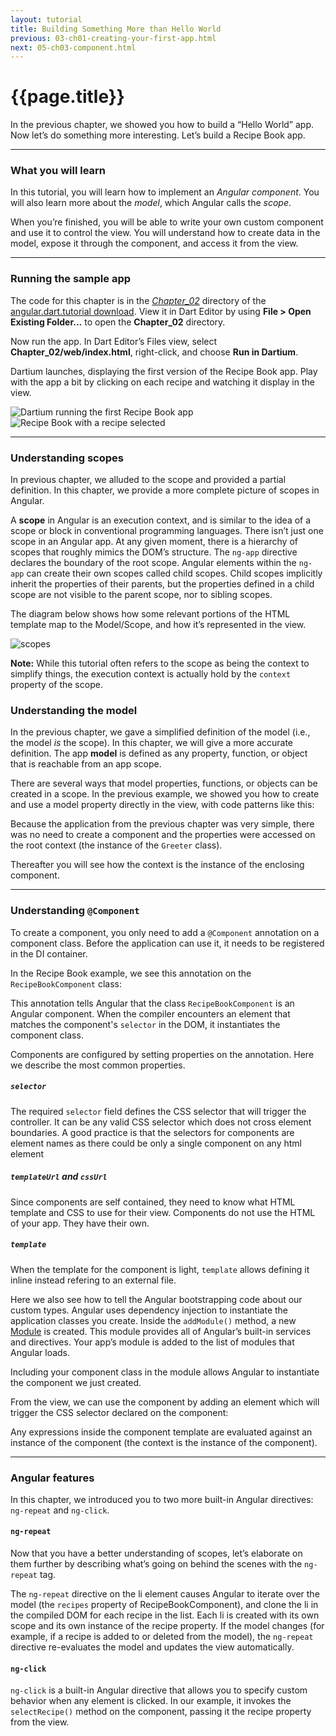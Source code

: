 ```yaml
---
layout: tutorial
title: Building Something More than Hello World
previous: 03-ch01-creating-your-first-app.html
next: 05-ch03-component.html
---
```


# {{page.title}}

<p>In the previous chapter, we showed you how to build a “Hello World”
app. Now let’s do something more interesting. Let’s build a Recipe Book
app.</p>

<hr />

<h3 id="what-you-will-learn">What you will learn</h3>
<p>In this tutorial, you will learn how to implement an
<em>Angular component</em>. You will also
learn more about the <em>model</em>, which Angular calls the
<em>scope</em>.</p>

<p>When you’re finished, you will be able to write your own custom
component and use it to control the view. You will understand how to
create data in the model, expose it through the component, and access
it from the view.</p>

<hr class="spacer" />

<h3 id="running-the-sample-app">Running the sample app</h3>
<p>The code for this chapter is in the
<em><a href="https://github.com/angular/angular.dart.tutorial/tree/master/Chapter_02">
  Chapter_02</a></em> directory of the
<a href="https://github.com/angular/angular.dart.tutorial/archive/master.zip">
  angular.dart.tutorial download</a>.
View it in Dart Editor by using <strong>File &gt; Open Existing Folder...</strong>
to open the <strong>Chapter_02</strong> directory. </p>

<p>Now run the app. In Dart Editor’s Files view, select
<strong>Chapter_02/web/index.html</strong>, right-click, and choose
<strong>Run in Dartium</strong>.</p>

<p>Dartium launches, displaying the first version of the Recipe Book app.
Play with the app a bit by clicking on each recipe and watching it
display in the view.</p>

<p><img src="img/ch02-1.png" alt="Dartium running the first Recipe Book app" />
<img src="img/ch02-2.png" alt="Recipe Book with a recipe selected" /></p>

<hr class="spacer" />

<h3 id="understanding-scopes">Understanding scopes</h3>
<p>In previous chapter, we alluded to the scope and provided a partial
definition. In this chapter, we provide a more complete picture of
scopes in Angular.</p>

<p>A <strong>scope</strong> in Angular is an execution context, and is
similar to the idea of a scope or block in conventional programming
languages. There isn’t just one scope in an Angular app. At any given
moment, there is a hierarchy of scopes that roughly mimics the DOM’s
structure. The <code>ng-app</code> directive declares the boundary of
the root scope. Angular elements within the <code>ng-app</code> can
create their own scopes called child scopes. Child scopes implicitly
inherit the properties of their parents, but the properties defined in a
child scope are not visible to the parent scope, nor to sibling
scopes.</p>

<p>The diagram below shows how some relevant portions of the HTML template
map to the Model/Scope, and how it’s represented in the view.</p>

<p><img src="img/scope_diagram.png" alt="scopes" /></p>

<aside class="alert alert-info">
<b>Note:</b>
While this tutorial often refers to the scope as being the context to simplify
things, the execution context is actually hold by the <code>context</code> property
of the scope.
</aside>

<h3 id="understanding-the-model">Understanding the model</h3>
<p>In the previous chapter, we gave a simplified definition of the model
(i.e., the model <em>is</em> the scope). In this chapter, we will give a
more accurate definition. The app <strong>model</strong> is defined as
any property, function, or object that is reachable from an app
scope.</p>

<p>There are several ways that model properties, functions, or objects can
be created in a scope. In the previous example, we showed you how to
create and use a model property directly in the view, with code patterns
like this:</p>

<script type="template/code">
<input type="text" ng-model="name">
</script>

<p>Because the application from the previous chapter was very simple, there
was no need to create a component and the properties were accessed on the
root context (the instance of the <code>Greeter</code> class).</p>

<p>Thereafter you will see how the context is the instance of the
enclosing component.</p>

<hr class="spacer" />

<h3 id="understanding-controller">Understanding <code>@Component</code></h3>
<p>To create a component, you only need to add a <code>@Component</code>
annotation on a component class. Before the application can use it, it
needs to be registered in the DI container.</p>

<p>In the Recipe Book example, we see this annotation on the
<code>RecipeBookComponent</code> class:</p>

<script type="template/code">
@Component(
    selector: 'recipe-book',
    templateUrl: 'recipe_book.html')
class RecipeBookComponent {...}
</script>

<p>This annotation tells Angular that the class
<code>RecipeBookComponent</code> is an Angular component. When the
compiler encounters an element that matches the component's <code>selector</code>
in the DOM, it instantiates the component class.</p>

<p>Components are configured by setting properties on the annotation.
Here we describe the most common properties.</p>

<h5 id="selector"><code>selector</code></h5>
<p>The required <code>selector</code> field defines the CSS selector that
will trigger the controller. It can be any valid CSS selector which does
not cross element boundaries. A good practice is that the selectors for
components are element names as there could be only a single component
on any html element</p>

<h5 id="templateurl-and-cssurl"><code>templateUrl</code> and
<code>cssUrl</code></h5>
<p>Since components are self contained, they need to know what HTML
template and CSS to use for their view. Components do not use the HTML
of your app. They have their own.</p>

<h5 id="template"><code>template</code></h5>
<p>When the template for the component is light, <code>template</code> allows
defining it inline instead refering to an external file.</p>

<p>Here we also see how to tell the Angular bootstrapping code about our
custom types. Angular uses dependency injection to instantiate the
application classes you create. Inside the
<code>addModule()</code></a> method, a new
<a href="https://docs.angulardart.org/#di.Module">Module</a>
is created. This module provides all of Angular’s
built-in services and directives. Your app’s module is added to the
list of modules that Angular loads.</p>

<script type="template/code">
class MyAppModule extends Module {
  MyAppModule() {
    bind(RecipeBookComponent);
  }
}

main() {
  applicationFactory()
      .addModule(new MyAppModule())
      .run();
}
</script>

<p>Including your component class in the module allows Angular to
instantiate the component we just created.</p>

<p>From the view, we can use the component by adding an element which
will trigger the CSS selector declared on the component:</p>

<script type="template/code">
<recipe-book></recipe-book>
</script>

<p>Any expressions inside the component template are evaluated against
an instance of the component (the context is the instance of the component).</p>

<hr class="spacer" />

<h3 id="angular-features">Angular features</h3>
<p>In this chapter, we introduced you to two more built-in Angular
directives: <code>ng-repeat</code> and <code>ng-click</code>.</p>

<h4 id="ng-repeat">
<code>ng-repeat</code></h4>
<p>Now that you have a better understanding of scopes, let’s elaborate on
them further by describing what’s going on behind the scenes with the
<code>ng-repeat</code> tag.</p>

<script type="template/code">
<ul>
  <li class="pointer"
      ng-repeat="recipe in recipes"
      ng-click="selectRecipe(recipe)">
    {% raw %}{{recipe.name}}{% endraw %}
  </li>
</ul>
</script>

<p>The <code>ng-repeat</code> directive on the li element causes Angular
to iterate over the model (the <code>recipes</code> property of
RecipeBookComponent), and clone the li in the compiled DOM for each
recipe in the list. Each li is created with its own scope and its own
instance of the recipe property. If the model changes (for example, if a
recipe is added to or deleted from the model), the
<code>ng-repeat</code> directive re-evaluates the model and updates the view
automatically.</p>

<h4 id="ng-click"><code>ng-click</code></h4>
<p><code>ng-click</code> is a built-in Angular directive that allows you
to specify custom behavior when any element is clicked. In our example,
it invokes the <code>selectRecipe()</code> method on the component,
passing it the recipe property from the view.</p>

